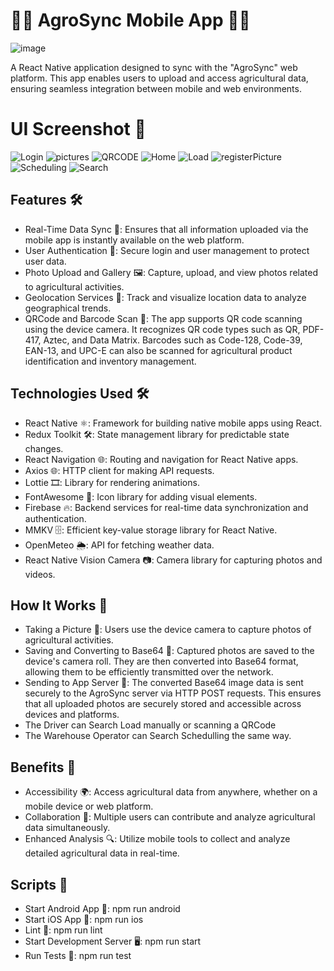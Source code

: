 # 🚜🌻 AgroSync Mobile App 🍅🥕
![image](https://github.com/user-attachments/assets/cce68158-6796-4cc0-936f-9e0f00bac82c)

A React Native application designed to sync with the "AgroSync" web platform. This app enables users to upload and access agricultural data, ensuring seamless integration between mobile and web environments.

# UI Screenshot 📱
![Login](https://github.com/user-attachments/assets/89b06094-aee6-4e9c-926d-ef410fa328f8)
![pictures](https://github.com/user-attachments/assets/9bc97f21-96b0-4705-ad32-18aa3678331e)
![QRCODE](https://github.com/user-attachments/assets/402af84e-b1bf-4f19-a9da-97148ad27dee)
![Home](https://github.com/user-attachments/assets/bff2cbda-e25b-4bb1-91c2-b7ab140682a2)
![Load](https://github.com/user-attachments/assets/187fa656-94ae-47d8-8aac-772079ecbb6c)
![registerPicture](https://github.com/user-attachments/assets/62783cee-cd17-4f48-bb0d-8c80cf13c915)
![Scheduling](https://github.com/user-attachments/assets/ac668557-cb65-4a4a-a6e0-05007058e2e0)
![Search](https://github.com/user-attachments/assets/522070fd-24bb-4f0b-9b2c-4c489a5d0c07)


## Features 🛠️
- Real-Time Data Sync 🔄: Ensures that all information uploaded via the mobile app is instantly available on the web platform.
- User Authentication 🔐: Secure login and user management to protect user data.
- Photo Upload and Gallery 🖼️: Capture, upload, and view photos related to agricultural activities.
- Geolocation Services 📍: Track and visualize location data to analyze geographical trends.
- QRCode and Barcode Scan 📸: The app supports QR code scanning using the device camera. It recognizes QR code types such as QR, PDF-417, Aztec, and Data Matrix. Barcodes such as Code-128, Code-39, EAN-13, and UPC-E can also be scanned for agricultural product identification and inventory management.

## Technologies Used 🛠️
- React Native ⚛️: Framework for building native mobile apps using React.
- Redux Toolkit 🛠️: State management library for predictable state changes.
- React Navigation 🌐: Routing and navigation for React Native apps.
- Axios 🌐: HTTP client for making API requests.
- Lottie 🎞️: Library for rendering animations.
- FontAwesome 🎨: Icon library for adding visual elements.
- Firebase 🔥: Backend services for real-time data synchronization and authentication.
- MMKV 🗄️: Efficient key-value storage library for React Native.
- OpenMeteo 🌦️: API for fetching weather data.
- React Native Vision Camera 📷: Camera library for capturing photos and videos.

## How It Works 🔄
- Taking a Picture 📸: Users use the device camera to capture photos of agricultural activities.
- Saving and Converting to Base64 💾: Captured photos are saved to the device's camera roll. They are then converted into Base64 format, allowing them to be efficiently transmitted over the network.
- Sending to App Server 🚀: The converted Base64 image data is sent securely to the AgroSync server via HTTP POST requests. This ensures that all uploaded photos are securely stored and accessible across devices and platforms.
- The Driver can Search Load manually or scanning a QRCode
- The Warehouse Operator can Search Schedulling the same way.

## Benefits 🌟
- Accessibility 🌍: Access agricultural data from anywhere, whether on a mobile device or web platform.
- Collaboration 🤝: Multiple users can contribute and analyze agricultural data simultaneously.
- Enhanced Analysis 🔍: Utilize mobile tools to collect and analyze detailed agricultural data in real-time.

## Scripts 🚀
- Start Android App 📱: npm run android
- Start iOS App 🍎: npm run ios
- Lint 🚨: npm run lint
- Start Development Server 🖥️: npm run start
- Run Tests 🧪: npm run test
